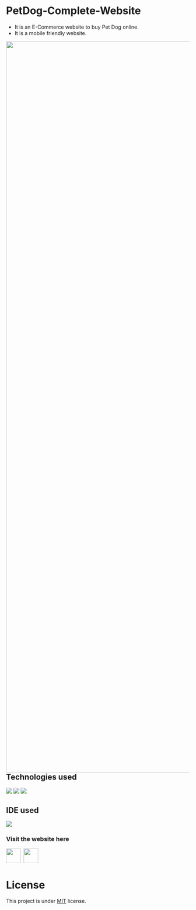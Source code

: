 # PetDog-Complete-Website
  * It is an E-Commerce website to buy Pet Dog online.
  * It is a mobile friendly website.
<img align="left" width="2000px" src="https://github.com/ValentineFernandes/ValentineFernandes/blob/main/Portfolio/img1.jpg" />

## Technologies used
<img src="https://img.shields.io/badge/HTML5-FF3300?style=for-the-badge&logo=html5&logoColor=white">
<img src="https://img.shields.io/badge/CSS3-0066FF?style=for-the-badge&logo=css3&logoColor=white">
<img src="https://img.shields.io/badge/Bootstrap-993399?style=for-the-badge&logo=bootstrap&logoColor=white">

## IDE used
<img src="https://img.shields.io/badge/Atom-00E68A?style=for-the-badge&logo=Atom&logoColor=white">

### Visit the website here 
<a href="https://valentinefernandes.github.io/PetDog-Complete-Website/">
<img width="40" height="40" src="https://github.com/ValentineFernandes/ValentineFernandes/blob/main/Portfolio/github.png"></a>
&nbsp;<a href="https://petdogwebsite.netlify.app"><img width="40" height="40" src="https://github.com/ValentineFernandes/ValentineFernandes/blob/main/Portfolio/netlify.jpg"></a>
 
# License
This project is under <a href="https://github.com/ValentineFernandes/PetDog-Complete-Website/blob/main/LICENSE">MIT</a> license.

